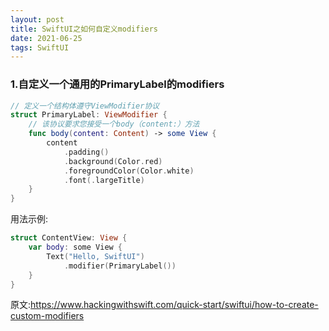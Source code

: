 ```yaml
---
layout: post
title: SwiftUI之如何自定义modifiers
date: 2021-06-25
tags: SwiftUI
---
```


### 1.自定义一个通用的PrimaryLabel的modifiers
```swift
// 定义一个结构体遵守ViewModifier协议
struct PrimaryLabel: ViewModifier {
    // 该协议要求您接受一个body（content:）方法
    func body(content: Content) -> some View {
        content
            .padding()
            .background(Color.red)
            .foregroundColor(Color.white)
            .font(.largeTitle)
    }
}
```
用法示例:
```swift
struct ContentView: View {
    var body: some View {
        Text("Hello, SwiftUI")
            .modifier(PrimaryLabel())
    }
}
```

原文:https://www.hackingwithswift.com/quick-start/swiftui/how-to-create-custom-modifiers
